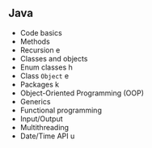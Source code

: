 ## Java

- Code basics
- Methods
- Recursion e
- Classes and objects
- Enum classes h
- Class `Object` e
- Packages k
- Object-Oriented Programming (OOP)
- Generics
- Functional programming
- Input/Output
- Multithreading
- Date/Time API u
